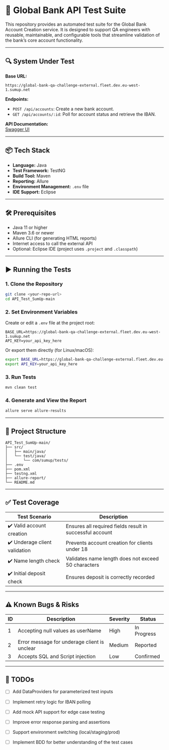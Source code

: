 # 🏦 Global Bank API Test Suite

This repository provides an automated test suite for the Global Bank Account Creation service. It is designed to support QA engineers with reusable, maintainable, and configurable tools that streamline validation of the bank’s core account functionality.

---

## 🔍 System Under Test

**Base URL:**

```
https://global-bank-qa-challenge-external.fleet.dev.eu-west-1.sumup.net
```

**Endpoints:**

- `POST /api/accounts`: Create a new bank account.
- `GET /api/accounts/:id`: Poll for account status and retrieve the IBAN.

**API Documentation:**  
[Swagger UI](https://global-bank-qa-challenge-external.fleet.dev.eu-west-1.sumup.net/swagger-ui/index.html)

---

## 📦 Tech Stack

- **Language:** Java
- **Test Framework:** TestNG
- **Build Tool:** Maven
- **Reporting:** Allure
- **Environment Management:** `.env` file
- **IDE Support:** Eclipse

---

## 🛠️ Prerequisites

- Java 11 or higher
- Maven 3.6 or newer
- Allure CLI (for generating HTML reports)
- Internet access to call the external API
- Optional: Eclipse IDE (project uses `.project` and `.classpath`)

---

## ▶️ Running the Tests

### 1. Clone the Repository

```bash
git clone <your-repo-url>
cd API_Test_SumUp-main
```

### 2. Set Environment Variables

Create or edit a `.env` file at the project root:

```
BASE_URL=https://global-bank-qa-challenge-external.fleet.dev.eu-west-1.sumup.net
API_KEY=your_api_key_here
```

Or export them directly (for Linux/macOS):

```bash
export BASE_URL=https://global-bank-qa-challenge-external.fleet.dev.eu-west-1.sumup.net
export API_KEY=your_api_key_here
```

### 3. Run Tests

```bash
mvn clean test
```

### 4. Generate and View the Report

```bash
allure serve allure-results
```

---

## 📁 Project Structure

```
API_Test_SumUp-main/
├── src/
│   ├── main/java/
│   └── test/java/
│       └── com/sumup/tests/
├── .env
├── pom.xml
├── testng.xml
├── allure-report/
└── README.md
```

---

## ✅ Test Coverage

| Test Scenario | Description |
|---------------|-------------|
| ✔️ Valid account creation | Ensures all required fields result in successful account |
| ✔️ Underage client validation | Prevents account creation for clients under 18 |
| ✔️ Name length check | Validates name length does not exceed 50 characters |
| ✔️ Initial deposit check | Ensures deposit is correctly recorded |

---

## ⚠️ Known Bugs & Risks

| ID | Description | Severity | Status |
|----|-------------|----------|--------|
| 1  | Accepting null values as userName | High | In Progress |
| 2  | Error message for underage client is unclear | Medium | Reported |
| 3  | Accepts SQL and Script injection | Low | Confirmed |

---

## 🔧 TODOs

- [ ] Add DataProviders for parameterized test inputs
- [ ] Implement retry logic for IBAN polling
- [ ] Add mock API support for edge case testing
- [ ] Improve error response parsing and assertions
- [ ] Support environment switching (local/staging/prod)
- [ ] Implement BDD for better understanding of the test cases

